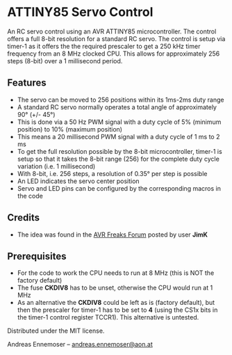 
# ATTINY85 Servo Control

An RC servo control using an AVR ATTINY85 microcontroller. The control offers a full 8-bit resolution for a standard RC servo. The control is setup via timer-1 as it offers the the required prescaler to get a 250 kHz timer frequency from an 8 MHz clocked CPU. This allows for approximately 256 steps (8-bit) over a 1 millisecond period.

## Features
 - The servo can be moved to 256 positions within its 1ms-2ms duty range
 - A standard RC servo normally operates a total angle of approximately 90° (+/- 45°)
 - This is done via a 50 Hz PWM signal with a duty cycle of 5% (minimum position) to 10% (maximum position)
 - This means a 20 millisecond PWM signal with a duty cycle of 1 ms to 2 ms
 - To get the full resolution possible by the 8-bit microcontroller, timer-1 is setup so that it takes the 8-bit range (256) for the complete duty cycle variation (i.e. 1 millisecond)
 - With 8-bit, i.e. 256 steps, a resolution of 0.35° per step is possible
 - An LED indicates the servo center position
 - Servo and LED pins can be configured by the corresponding macros in the code

## Credits
 - The idea was found in the [AVR Freaks Forum](https://www.avrfreaks.net/comment/810846#comment-810846) posted by user **JimK**

## Prerequisites
 - For the code to work the CPU needs to run at 8 MHz (this is NOT the factory default)
 - The fuse **CKDIV8** has to be unset, otherwise the CPU would run at 1 MHz
 - As an alternative the **CKDIV8** could be left as is (factory default), but then the prescaler for timer-1 has to be set to **4** (using the CS1x bits in the timer-1 control register TCCR1). This alternative is untested.


Distributed under the MIT license.


Andreas Ennemoser – andreas.ennemoser@aon.at
